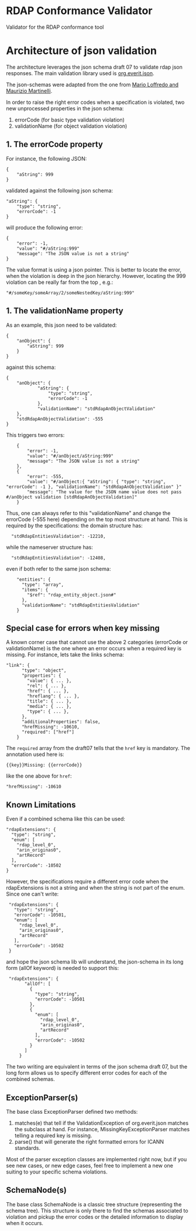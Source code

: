 # RDAP Conformance Validator

Validator for the RDAP conformance tool

# Architecture of json validation

The architecture leverages the json schema draft 07 to validate rdap json responses.
The main validation library used is [org.everit.json](https://github.com/everit-org/json-schema).

The json-schemas were adapted from the one from [Mario Loffredo and Maurizio Martinelli](https://gitlab.centralnic.com/centralnic/rdap-json-schemas).

In order to raise the right error codes when a specification is violated, two new unprocessed properties in the json schema:

1. errorCode (for basic type validation violation)
2. validationName (for object validation violation)

## 1. The errorCode property
For instance, the following JSON:

    {
        "aString": 999
    }
 
 validated against the following json schema:
 
    "aString": {
        "type": "string",
        "errorCode": -1
    }

will produce the following error: 

    {
        "error": -1,
        "value": "#/aString:999"
        "message": "The JSON value is not a string"
    }
    
The value format is using a json pointer. This is better to locate the error, when the violation is deep in the json hierarchy. However, locating the 999 violation can be really far from the top
  , e.g.:
  
    "#/someKey/someArray/2/someNestedKey/aString:999"

## 1. The validationName property

As an example, this json need to be validated:

    {
        "anObject": {
            "aString": 999
        }
    }
    
against this schema:

    {
        "anObject": {
                "aString": {
                    "type": "string",
                    "errorCode": -1
                },
                "validationName": "stdRdapAnObjectValidation"
        },
        "stdRdapAnObjectValidation": -555
    }
    
This triggers two errors:

        {
            "error": -1,
            "value": "#/anObject/aString:999"
            "message": "The JSON value is not a string"
        },
        {
            "error": -555,
            "value": "#/anObject:{ "aString": { "type": "string", "errorCode": -1 }, "validationName": "stdRdapAnObjectValidation" }"
            "message": "The value for the JSON name value does not pass #/anObject validation [stdRdapAnObjectValidation]"
        }

Thus, one can always refer to this "validationName" and change the errorCode (-555 here) depending on
 the top most structure at hand. This is required by the specifications: the domain structure has:
 
      "stdRdapEntitiesValidation": -12210,
      
while the nameserver structure has:

      "stdRdapEntitiesValidation": -12408,
      
even if both refer to the same json schema:
 
        "entities": {
          "type": "array",
          "items": {
            "$ref": "rdap_entity_object.json#"
          },
          "validationName": "stdRdapEntitiesValidation"
        }

## Special case for errors when key missing

A known corner case that cannot use the above 2 categories (errorCode or validationName)
is the one where an error occurs when a required key is missing. For instance, lets take the
 links schema:
 
    "link": {
          "type": "object",
          "properties": {
            "value": { ... },
            "rel": { ... },
            "href": { ... },
            "hreflang": { ... },
            "title": { ... },
            "media": { ... },
            "type": { ... },
          },
          "additionalProperties": false,
          "hrefMissing": -10610,
          "required": ["href"]
        }

The `required` array from the draft07 tells that the `href` key is mandatory. The annotation 
used here is:

    {{key}}Missing: {{errorCode}}
 
like the one above for `href`:

    "hrefMissing": -10610
 
## Known Limitations

Even if a combined schema like this can be used:

    "rdapExtensions": {
      "type": "string",
      "enum": [
        "rdap_level_0",
        "arin_originas0",
        "artRecord"
      ],
      "errorCode": -10502
    }

However, the specifications require a different error code when the rdapExtensions is not a string and when the string is not part of the enum. Since one can't write:
 
     "rdapExtensions": {
       "type": "string",
       "errorCode": -10501,
       "enum": [
         "rdap_level_0",
         "arin_originas0",
         "artRecord"
       ],
       "errorCode": -10502
     }
     
and hope the json schema lib will understand, the json-schema in 
its long form (allOf keyword) is needed to support this:

     "rdapExtensions": {
           "allOf": [
             {
               "type": "string",
               "errorCode": -10501
             },
             {
               "enum": [
                 "rdap_level_0",
                 "arin_originas0",
                 "artRecord"
               ],
               "errorCode": -10502
             }
           ]
         }

The two writing are equivalent in terms of the json schema draft 07, but the long form allows
us to specify different error codes for each of the combined schemas.

## ExceptionParser(s)

The base class ExceptionParser defined two methods: 

1. matches(e) that tell if the ValidationException of org.everit.json matches the subclass at
     hand. For instance, MissingKeyExceptionParser matches telling a required key is missing.
2. parse() that will generate the right formatted errors for ICANN standards.

Most of the parser exception classes are implemented right now, but if you see new cases, or new
edge cases, feel free to implement a new one suiting to your specific schema violations.

## SchemaNode(s)

The base class SchemaNode is a classic tree structure (representing the schema tree). This
 structure is only there to find the schemas associated to violation and pickup the error codes
 or the detailed information to display when it occurs. 
